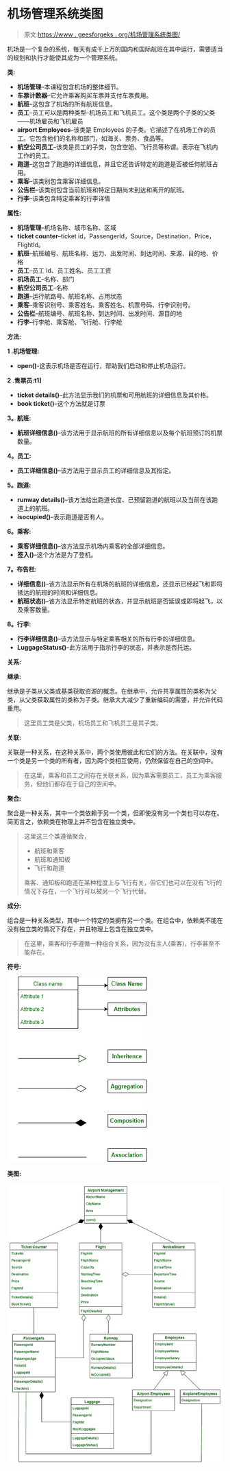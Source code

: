 # 机场管理系统类图

> 原文:[https://www . geesforgeks . org/机场管理系统类图/](https://www.geeksforgeeks.org/class-diagram-for-airport-management-system/)

机场是一个复杂的系统，每天有成千上万的国内和国际航班在其中运行，需要适当的规划和执行才能使其成为一个管理系统。

**类:**

*   **机场管理**–本课程包含机场的整体细节。
*   **车票计数器**–它允许乘客购买车票并支付车票费用。
*   **航班**–这包含了机场的所有航班信息。
*   **员工**–员工可以是两种类型–机场员工和飞机员工。这个类是两个子类的父类——机场雇员和飞机雇员
*   **airport Employees**–该类是 Employees 的子类。它描述了在机场工作的员工。它包含他们的名称和部门，如海关、票务、食品等。
*   **航空公司员工**–该类是员工的子类，包含空姐、飞行员等称谓。表示在飞机内工作的员工。
*   **跑道**–这包含了跑道的详细信息，并且它还告诉特定的跑道是否被任何航班占用。
*   **乘客**–该类别包含乘客详细信息。
*   **公告栏**–该类别包含当前航班和特定日期尚未到达和离开的航班。
*   **行李**–该类包含特定乘客的行李详情

**属性:**

*   **机场管理**–机场名称、城市名称、区域
*   **ticket counter**–ticket id，PassengerId，Source，Destination，Price，FlightId。
*   **航班**–航班编号、航班名称、运力、出发时间、到达时间、来源、目的地、价格
*   **员工**–员工 Id、员工姓名、员工工资
*   **机场员工**–名称、部门
*   **航空公司员工**–名称
*   **跑道**–运行航路号、航班名称、占用状态
*   **乘客**–乘客识别号、乘客姓名、乘客姓名、机票号码、行李识别号。
*   **公告栏**–航班编号、航班名称、到达时间、出发时间、源目的地
*   **行李**–行李舱、乘客舱、飞行舱、行李舱

**方法:**

**1 .机场管理:**

*   **open()**-这表示机场是否在运行，帮助我们启动和停止机场运行。

**2 .售票员:t1]**

*   **ticket details()**–此方法显示我们的机票和可用航班的详细信息及其价格。
*   **book ticket()**–这个方法就是订票

**3。航班:**

*   **航班详细信息()**–该方法用于显示航班的所有详细信息以及每个航班预订的机票数量。

**4。员工:**

*   **员工详细信息()**–该方法用于显示员工的详细信息及其指定。

**5。跑道:**

*   **runway details()**–该方法给出跑道长度、已预留跑道的航班以及当前在该跑道上的航班。
*   **isocupied()**–表示跑道是否有人。

**6。乘客:**

*   **乘客详细信息()**–该方法显示机场内乘客的全部详细信息。
*   **签入()**–这个方法是为了登机。

**7。布告栏:**

*   **详细信息()**–该方法显示所有在机场的航班的详细信息，还显示已经起飞和即将抵达的航班的时间和详细信息。
*   **航班状态()**–该方法显示特定航班的状态，并显示航班是否延误或即将起飞，以及乘客数量。

**8。行李:**

*   **行李详细信息()**–该方法显示与特定乘客相关的所有行李的详细信息。
*   **LuggageStatus()**–此方法用于指示行李的状态，并表示是否托运。

**关系:**

**继承:**

继承是子类从父类或基类获取资源的概念。在继承中，允许共享属性的类称为父类，从父类获取属性的类称为子类。继承大大减少了重新编码的需要，并允许代码重用。

> 这里员工类是父类，机场员工和飞机员工是其子类。

**关联:**

关联是一种关系，在这种关系中，两个类使用彼此和它们的方法。在关联中，没有一个类是另一个类的所有者，因为两个类相互使用，仍然保留在自己的空间中。

> 在这里，乘客和员工之间存在关联关系，因为乘客需要员工，员工为乘客服务，但他们都存在于自己的空间中。

**聚合:**

聚合是一种关系，其中一个类依赖于另一个类，但即使没有另一个类也可以存在。简而言之，依赖类在物理上并不包含在独立类中。

> 这里这三个类遵循聚合，
> 
> *   航班和乘客
> *   航班和通知板
> *   飞行和跑道
> 
> 乘客、通知板和跑道在某种程度上与飞行有关，但它们也可以在没有飞行的情况下存在，一个飞行可以被另一个飞行代替。

**成分:**

组合是一种关系类型，其中一个特定的类拥有另一个类。在组合中，依赖类不能在没有独立类的情况下存在，并且物理上包含在独立类中。

> 在这里，乘客和行李遵循一种组合关系，因为没有主人(乘客)，行李甚至不能存在。

**符号:**

![](img/a0be0c37d0bec194f78429a31c111c75.png)

**类图:**

![](img/7105894cdbbdaf0801f721259f80f9a4.png)